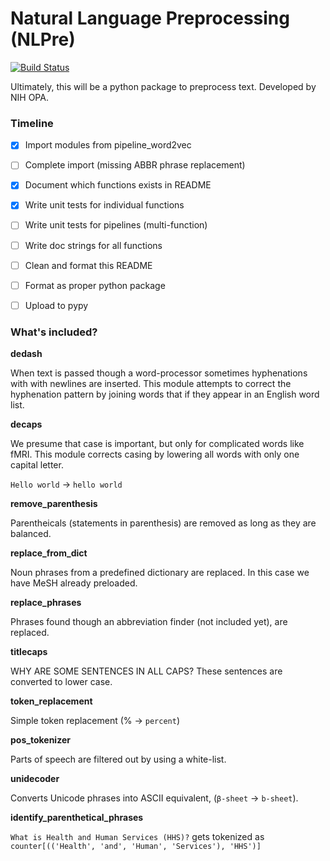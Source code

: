 # Natural Language Preprocessing (NLPre)

[![Build Status](https://travis-ci.org/NIHOPA/NLPre.svg?branch=master)](https://travis-ci.org/NIHOPA/NLPre)

Ultimately, this will be a python package to preprocess text.
Developed by NIH OPA.

### Timeline

+ [x] Import modules from pipeline_word2vec
+ [ ] Complete import (missing ABBR phrase replacement)
+ [x] Document which functions exists in README
+ [x] Write unit tests for individual functions
+ [ ] Write unit tests for pipelines (multi-function)
+ [ ] Write doc strings for all functions
+ [ ] Clean and format this README
+ [ ] Format as proper python package
+ [ ] Upload to pypy


### What's included?

**dedash**

When text is passed though a word-processor sometimes hyphenations with
with newlines are inserted. This module attempts to correct the hyphenation
pattern by joining words that if they appear in an English word list.

**decaps**

We presume that case is important, but only for complicated words like fMRI.
This module corrects casing by lowering all words with only one capital letter.

`Hello world` -> `hello world`

**remove_parenthesis**

Parentheicals (statements in parenthesis) are removed as long as
they are balanced.

**replace_from_dict**

Noun phrases from a predefined dictionary are replaced. In this case we have
MeSH already preloaded.

**replace_phrases**

Phrases found though an abbreviation finder (not included yet), are replaced.

**titlecaps**

WHY ARE SOME SENTENCES IN ALL CAPS? These sentences are converted to lower case.

**token_replacement**

Simple token replacement (% -> `percent`)

**pos_tokenizer**

Parts of speech are filtered out by using a white-list. 

**unidecoder**

Converts Unicode phrases into ASCII equivalent, (`β-sheet` -> `b-sheet`).

**identify_parenthetical_phrases**

`What is Health and Human Services (HHS)?` gets tokenized as `counter[(('Health', 'and', 'Human', 'Services'), 'HHS')]`

